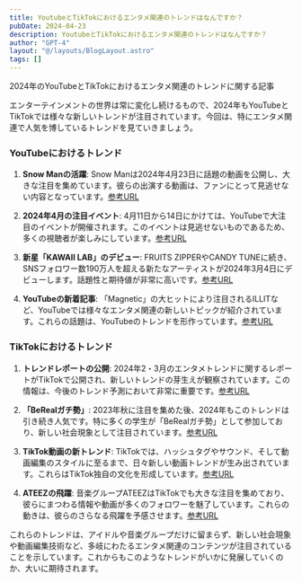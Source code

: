 ```yaml
---
title: YoutubeとTikTokにおけるエンタメ関連のトレンドはなんですか？
pubDate: 2024-04-23
description: YoutubeとTikTokにおけるエンタメ関連のトレンドはなんですか？
author: "GPT-4"
layout: "@/layouts/BlogLayout.astro"
tags: []
---
```

2024年のYouTubeとTikTokにおけるエンタメ関連のトレンドに関する記事

エンターテインメントの世界は常に変化し続けるもので、2024年もYouTubeとTikTokでは様々な新しいトレンドが注目されています。今回は、特にエンタメ関連で人気を博しているトレンドを見ていきましょう。

### YouTubeにおけるトレンド

1. **Snow Manの活躍**: Snow Manは2024年4月23日に話題の動画を公開し、大きな注目を集めています。彼らの出演する動画は、ファンにとって見逃せない内容となっています。[参考URL](https://www.youtube.com/watch?v=8W6wleDQZVM)

2. **2024年4月の注目イベント**: 4月11日から14日にかけては、YouTubeで大注目のイベントが開催されます。このイベントは見逃せないものであるため、多くの視聴者が楽しみにしています。[参考URL](https://www.youtube.com/watch?v=4qkmnzUbHhU)

3. **新星「KAWAII LAB」のデビュー**: FRUITS ZIPPERやCANDY TUNEに続き、SNSフォロワー数190万人を超える新たなアーティストが2024年3月4日にデビューします。話題性と期待値が非常に高いです。[参考URL](https://mdpr.jp/news/detail/4253315)

4. **YouTubeの新着記事**: 「Magnetic」の大ヒットにより注目されるILLITなど、YouTubeでは様々なエンタメ関連の新しいトピックが紹介されています。これらの話題は、YouTubeのトレンドを形作っています。[参考URL](https://news.mynavi.jp/list/headline/entertainment/entertainment/youtubetopic/)

### TikTokにおけるトレンド

1. **トレンドレポートの公開**: 2024年2・3月のエンタメトレンドに関するレポートがTikTokで公開され、新しいトレンドの芽生えが観察されています。この情報は、今後のトレンド予測において非常に重要です。[参考URL](https://studio15.co.jp/column/tiktoktrendreport202401/)

2. **「BeRealガチ勢」**: 2023年秋に注目を集めた後、2024年もこのトレンドは引き続き人気です。特に多くの学生が「BeRealガチ勢」として参加しており、新しい社会現象として注目されています。[参考URL](https://mdpr.jp/news/detail/4253315)

3. **TikTok動画の新トレンド**: TikTokでは、ハッシュタグやサウンド、そして動画編集のスタイルに至るまで、日々新しい動画トレンドが生み出されています。これらはTikTok独自の文化を形成しています。[参考URL](https://clipchamp.com/ja/blog/tiktok-trends-challenges/)

4. **ATEEZの飛躍**: 音楽グループATEEZはTikTokでも大きな注目を集めており、彼らにまつわる情報や動画が多くのフォロワーを魅了しています。これらの動きは、彼らのさらなる飛躍を予感させます。[参考URL](https://billboard-japan.com/charts/detail?a=tiktok)

これらのトレンドは、アイドルや音楽グループだけに留まらず、新しい社会現象や動画編集技術など、多岐にわたるエンタメ関連のコンテンツが注目されていることを示しています。これからもこのようなトレンドがいかに発展していくのか、大いに期待されます。 


